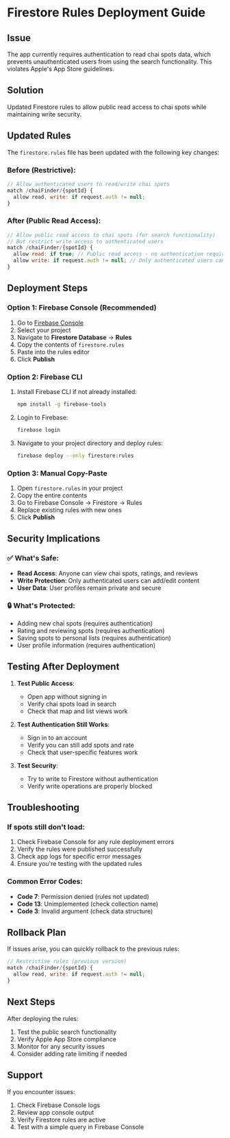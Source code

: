 # Firestore Rules Deployment Guide

## Issue
The app currently requires authentication to read chai spots data, which prevents unauthenticated users from using the search functionality. This violates Apple's App Store guidelines.

## Solution
Updated Firestore rules to allow public read access to chai spots while maintaining write security.

## Updated Rules
The `firestore.rules` file has been updated with the following key changes:

### Before (Restrictive):
```javascript
// Allow authenticated users to read/write chai spots
match /chaiFinder/{spotId} {
  allow read, write: if request.auth != null;
}
```

### After (Public Read Access):
```javascript
// Allow public read access to chai spots (for search functionality)
// But restrict write access to authenticated users
match /chaiFinder/{spotId} {
  allow read: if true; // Public read access - no authentication required
  allow write: if request.auth != null; // Only authenticated users can write
}
```

## Deployment Steps

### Option 1: Firebase Console (Recommended)
1. Go to [Firebase Console](https://console.firebase.google.com/)
2. Select your project
3. Navigate to **Firestore Database** → **Rules**
4. Copy the contents of `firestore.rules`
5. Paste into the rules editor
6. Click **Publish**

### Option 2: Firebase CLI
1. Install Firebase CLI if not already installed:
   ```bash
   npm install -g firebase-tools
   ```

2. Login to Firebase:
   ```bash
   firebase login
   ```

3. Navigate to your project directory and deploy rules:
   ```bash
   firebase deploy --only firestore:rules
   ```

### Option 3: Manual Copy-Paste
1. Open `firestore.rules` in your project
2. Copy the entire contents
3. Go to Firebase Console → Firestore → Rules
4. Replace existing rules with new ones
5. Click **Publish**

## Security Implications

### ✅ What's Safe:
- **Read Access**: Anyone can view chai spots, ratings, and reviews
- **Write Protection**: Only authenticated users can add/edit content
- **User Data**: User profiles remain private and secure

### 🔒 What's Protected:
- Adding new chai spots (requires authentication)
- Rating and reviewing spots (requires authentication)
- Saving spots to personal lists (requires authentication)
- User profile information (requires authentication)

## Testing After Deployment

1. **Test Public Access**:
   - Open app without signing in
   - Verify chai spots load in search
   - Check that map and list views work

2. **Test Authentication Still Works**:
   - Sign in to an account
   - Verify you can still add spots and rate
   - Check that user-specific features work

3. **Test Security**:
   - Try to write to Firestore without authentication
   - Verify write operations are properly blocked

## Troubleshooting

### If spots still don't load:
1. Check Firebase Console for any rule deployment errors
2. Verify the rules were published successfully
3. Check app logs for specific error messages
4. Ensure you're testing with the updated rules

### Common Error Codes:
- **Code 7**: Permission denied (rules not updated)
- **Code 13**: Unimplemented (check collection name)
- **Code 3**: Invalid argument (check data structure)

## Rollback Plan

If issues arise, you can quickly rollback to the previous rules:

```javascript
// Restrictive rules (previous version)
match /chaiFinder/{spotId} {
  allow read, write: if request.auth != null;
}
```

## Next Steps

After deploying the rules:
1. Test the public search functionality
2. Verify Apple App Store compliance
3. Monitor for any security issues
4. Consider adding rate limiting if needed

## Support

If you encounter issues:
1. Check Firebase Console logs
2. Review app console output
3. Verify Firestore rules are active
4. Test with a simple query in Firebase Console





